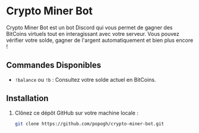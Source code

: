 # Crypto Miner Bot

Crypto Miner Bot est un bot Discord qui vous permet de gagner des BitCoins virtuels tout en interagissant avec votre serveur. Vous pouvez vérifier votre solde, gagner de l'argent automatiquement et bien plus encore !

## Commandes Disponibles

- `!balance` ou `!b` : Consultez votre solde actuel en BitCoins.

## Installation

1. Clônez ce dépôt GitHub sur votre machine locale :
   ```bash
   git clone https://github.com/popogh/crypto-miner-bot.git
